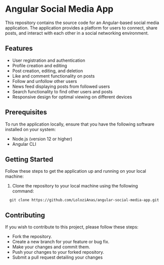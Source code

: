 # Angular Social Media App

This repository contains the source code for an Angular-based social media application. The application provides a platform for users to connect, share posts, and interact with each other in a social networking environment.

## Features

- User registration and authentication
- Profile creation and editing
- Post creation, editing, and deletion
- Like and comment functionality on posts
- Follow and unfollow other users
- News feed displaying posts from followed users
- Search functionality to find other users and posts
- Responsive design for optimal viewing on different devices

## Prerequisites

To run the application locally, ensure that you have the following software installed on your system:

- Node.js (version 12 or higher)
- Angular CLI

## Getting Started

Follow these steps to get the application up and running on your local machine:

1. Clone the repository to your local machine using the following command:

```shell
  git clone https://github.com/LoloziAnas/angular-social-media-app.git
```
## Contributing

If you wish to contribute to this project, please follow these steps:

- Fork the repository.
- Create a new branch for your feature or bug fix.
- Make your changes and commit them.
- Push your changes to your forked repository.
- Submit a pull request detailing your changes